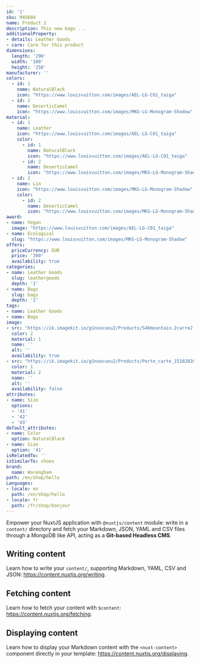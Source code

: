 ```yaml
---
id: '1'
sku: M45604
name: Product 2
description: This new bags ... 
additionalProperty:
- details: Leather Goods
- care: Care for this product
dimensions:
  length: '290'
  width: '100'
  height: '250'
manufacturer: ''
colors:
  - id: 1
    name: NaturalBlack
    icon: "https://www.louisvuitton.com/images/AEL-LG-C01_taiga"
  - id: 2
    name: DeserticCamel
    icon: "https://www.louisvuitton.com/images/MKG-LG-Monogram-Shadow"
material:
  - id: 1
    name: Leather
    icon: "https://www.louisvuitton.com/images/AEL-LG-C01_taiga"
    color:
      - id: 1
        name: NaturalBlack
        icon: "https://www.louisvuitton.com/images/AEL-LG-C01_taiga"
      - id: 2
        name: DeserticCamel
        icon: "https://www.louisvuitton.com/images/MKG-LG-Monogram-Shadow"
  - id: 2
    name: Lin
    icon: "https://www.louisvuitton.com/images/MKG-LG-Monogram-Shadow"
    color:
      - id: 2
        name: DeserticCamel
        icon: "https://www.louisvuitton.com/images/MKG-LG-Monogram-Shadow"
award:
- name: Vegan
  image: "https://www.louisvuitton.com/images/AEL-LG-C01_taiga"
- name: Ecological
  slug: "https://www.louisvuitton.com/images/MKG-LG-Monogram-Shadow"
offers:
  priceCurrency: EUR
  price: '390'
  availability: true
categories:
- name: Leather Goods
  slug: leathergoods
  depth: '1'
- name: Bags
  slug: bags
  depth: '2'
tags:
- name: Leather Goods
- name: Bags
image:
- src: "https://ik.imagekit.io/g1noocuou2/Products/S48mountain.2carre2.jpg"
  color: 2
  material: 1
  name: ''
  alt: ''
  availability: true
- src: "https://ik.imagekit.io/g1noocuou2/Products/Porte_carte_15102020.3.jpg"
  color: 1
  material: 2
  name: ''
  alt: ''
  availability: false
attributes:
- name: Size
  options:
  - '41'
  - '42'
  - '43'
default_attributes:
- name: Color
  option: NaturalBlack
- name: Size
  option: '41'
isRelatedTo: ''
isSimilarTo: shoes
brand:
  name: Warenghem
path: /en/shop/hello
Languages:
- locale: en
  path: /en/shop/hello
- locale: fr
  path: /fr/shop/bonjour
---
```


Empower your NuxtJS application with `@nuxtjs/content` module: write in a `content/` directory and fetch your Markdown, JSON, YAML and CSV files through a MongoDB like API, acting as a **Git-based Headless CMS**.

## Writing content

Learn how to write your `content/`, supporting Markdown, YAML, CSV and JSON: https://content.nuxtjs.org/writing.

## Fetching content

Learn how to fetch your content with `$content`: https://content.nuxtjs.org/fetching.

## Displaying content

Learn how to display your Markdown content with the `<nuxt-content>` component directly in your template: https://content.nuxtjs.org/displaying.
